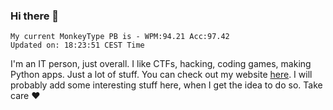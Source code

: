 ### Hi there 👋
<!-- PB START -->
```
My current MonkeyType PB is - WPM:94.21 Acc:97.42
Updated on: 18:23:51 CEST Time
```
<!-- PB END -->
I'm an IT person, just overall. I like CTFs, hacking, coding games, making Python apps. Just a lot of stuff.
You can check out my website [here](https://skill3472.github.io/).
I will probably add some interesting stuff here, when I get the idea to do so. Take care ❤️
